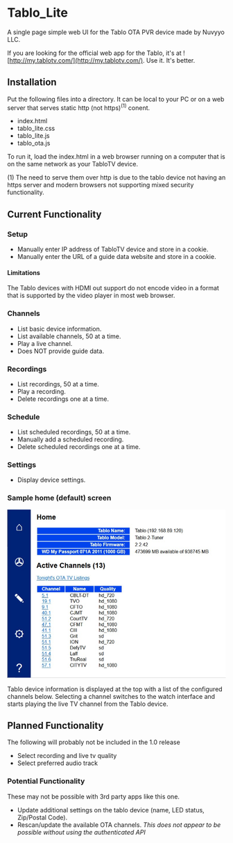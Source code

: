 # Tablo_Lite
A single page simple web UI for the Tablo OTA PVR device made by Nuvyyo LLC.

If you are looking for the official web app for the Tablo, it's at ![http://my.tablotv.com/](http://my.tablotv.com/). Use it. It's better.

## Installation

Put the following files into a directory. It can be local to your PC or on a web server that serves static http (not https)<sup>(1)</sup> conent.

* index.html
* tablo_lite.css
* tablo_lite.js
* tablo_ota.js

To run it, load the index.html in a web browser running on a computer that is on the same network as your TabloTV device.

(1) The need to serve them over http is due to the tablo device not having an https server and modern browsers not supporting mixed security functionality.

## Current Functionality

### Setup
- Manually enter IP address of TabloTV device and store in a cookie.
- Manually enter the URL of a guide data website and store in a cookie.

#### Limitations

The Tablo devices with HDMI out support do not encode video in a format that is supported by the video player in most web browser.

### Channels
- List basic device information.
- List available channels, 50 at a time.
- Play a live channel.
- Does NOT provide guide data.

### Recordings
- List recordings, 50 at a time.
- Play a recording.
- Delete recordings one at a time.

### Schedule
- List scheduled recordings, 50 at a time.
- Manually add a scheduled recording.
- Delete scheduled recordings one at a time.

### Settings
- Display device settings.

### Sample home (default) screen

![Tablo Lite Home screen - alpha](https://github.com/Epchk/Tablo_Lite/blob/main/screenshots/home%20screen.jpg?raw=true)

Tablo device information is displayed at the top with a list of the configured channels below. Selecting a channel switches to the watch interface and starts playing the live TV channel from the Tablo device.

## Planned Functionality

The following will probably not be included in the 1.0 release
- Select recording and live tv quality
- Select preferred audio track

### Potential Functionality

These may not be possible with 3rd party apps like this one.

- Update additional settings on the tablo device (name, LED status, Zip/Postal Code).
- Rescan/update the available OTA channels. _This does not appear to be possible without using the authenticated API_
